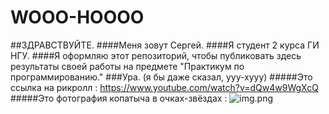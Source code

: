 # WOOO-HOOOO
##ЗДРАВСТВУЙТЕ.
####Меня зовут Сергей.
####Я студент 2 курса ГИ НГУ.
####Я оформляю этот репозиторий, чтобы публиковать здесь результаты своей работы на предмете "Практикум по программированию."
###Ура. (я бы даже сказал, ууу-хууу)
#####Это ссылка на рикролл : https://www.youtube.com/watch?v=dQw4w9WgXcQ 
#####Это фотография копатыча в очках-звёздах : ![img.png](img.png)